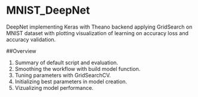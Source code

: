 # MNIST_DeepNet
DeepNet implementing Keras with Theano backend applying GridSearch on MNIST dataset with plotting visualization of learning on accuracy loss and accuracy validation.


##Overview
1. Summary of default script and evaluation.
2. Smoothing the workflow with build model function.
3. Tuning parameters with GridSearchCV.
4. Initializing best parameters in model creation.
5. Vizualizing model performance.
